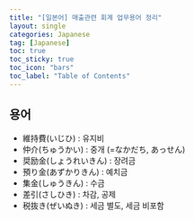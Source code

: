 ```yaml
---
title: "[일본어] 매출관련 회계 업무용어 정리"
layout: single
categories: Japanese
tag: [Japanese]
toc: true
toc_sticky: true
toc_icon: "bars"
toc_label: "Table of Contents"
---
```


## 용어
- 維持費(いじひ) : 유지비
- 仲介(ちゅうかい) : 중개 (=なかだち, あっせん)
- 奨励金(しょうれいきん) : 장려금
- 預り金(あずかりきん) : 예치금
- 集金(しゅうきん) : 수금
- 差引(さしひき) : 차감, 공제
- 税抜き(ぜいぬき) : 세금 별도, 세금 비포함